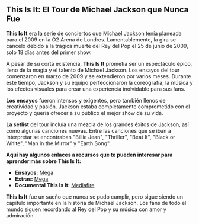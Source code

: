 ## This Is It: El Tour de Michael Jackson que Nunca Fue

**This Is It** era la serie de conciertos que Michael Jackson tenía planeada para el 2009 en la O2 Arena de Londres. Lamentablemente, la gira se canceló debido a la trágica muerte del Rey del Pop el 25 de junio de 2009, solo 18 días antes del primer show.

A pesar de su corta existencia, **This Is It** prometía ser un espectáculo épico, lleno de la magia y el talento de Michael Jackson. Los ensayos del tour comenzaron en marzo de 2009 y se extendieron por varios meses. Durante este tiempo, Jackson y su equipo perfeccionaron la coreografía, la música y los efectos visuales para crear una experiencia inolvidable para sus fans.

**Los ensayos** fueron intensos y exigentes, pero también llenos de creatividad y pasión. Jackson estaba completamente comprometido con el proyecto y quería ofrecer a su público el mejor show de su vida. 

**La setlist** del tour incluía una mezcla de los grandes éxitos de Jackson, así como algunas canciones nuevas. Entre las canciones que se iban a interpretar se encontraban "Billie Jean", "Thriller", "Beat It", "Black or White", "Man in the Mirror" y "Earth Song".

**Aquí hay algunos enlaces a recursos que te pueden interesar para aprender más sobre This Is It:**

* **Ensayos:** [Mega](https://mega.nz/file/xflUWLoY#tFUplVhkZn0BSFgqf8oAOXHrk9xAtJDNu1gjQlGY9ns)
* **Extras:** [Mega](https://mega.nz/file/4ekhELzY#roZUJ5L6gtyfSU3Tf5cuTKcuo05XkOuZwZ-GrC3sT2U)
* **Documental This Is It:** [Mediafire](https://www.mediafire.com/file/j0kwk469905b2yx/Michael_Jacksons_THIS_IS_IT_Full_Movie_Documentary-Concert_Film_1080p_Full_HD_%28_1072_X_1920_%29.mp4/file)

**This Is It** fue un sueño que nunca se pudo cumplir, pero sigue siendo un capítulo importante en la historia de Michael Jackson. Los fans de todo el mundo siguen recordando al Rey del Pop y su música con amor y admiración.
